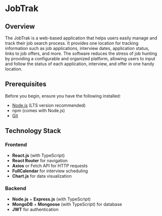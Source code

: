 # JobTrak

## Overview

The JobTrak is a web-based application that helps users easily manage and track their job search process. It provides one location for tracking information such as job applications, interview dates, application status, links to job offers, and more. The software reduces the stress of job hunting by providing a configurable and organized platform, allowing users to input and follow the status of each application, interview, and offer in one handy location.

## Prerequisites

Before you begin, ensure you have the following installed:

- [Node.js](https://nodejs.org/) (LTS version recommended)
- npm (comes with Node.js)
- [Git](https://git-scm.com/)

## Technology Stack

### Frontend

- **React.js** (with TypeScript)
- **React Router** for navigation
- **Axios** or Fetch API for HTTP requests
- **FullCalendar** for interview scheduling
- **Chart.js** for data visualization

### Backend

- **Node.js** + **Express.js** (with TypeScript)
- **MongoDB** + **Mongoose** (with TypeScript) for database
- **JWT** for authentication
